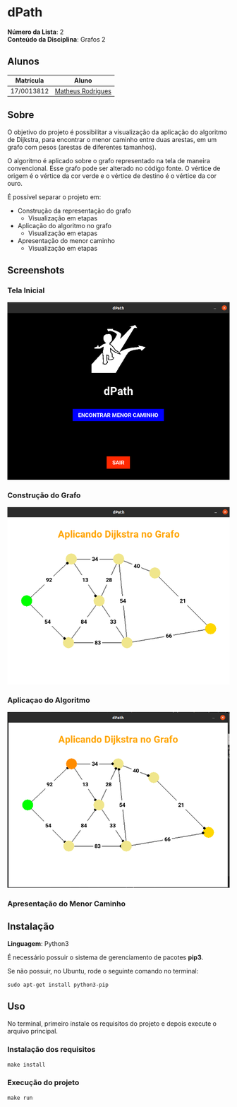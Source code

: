 # dPath

**Número da Lista**: 2<br>
**Conteúdo da Disciplina**: Grafos 2<br>

## Alunos
|Matrícula | Aluno |
| -- | -- |
| 17/0013812  |  [Matheus Rodrigues](https://github.com/rjoao)  |

## Sobre 
 
O objetivo do projeto é possibilitar a visualização da aplicação do algoritmo de Dijkstra, para encontrar o menor caminho entre duas arestas, em um grafo com pesos (arestas de diferentes tamanhos).

O algoritmo é aplicado sobre o grafo representado na tela de maneira convencional. Esse grafo pode ser alterado no código fonte. 
O vértice de origem é o vértice da cor verde e o vértice de destino é o vértice da cor ouro.

É possível separar o projeto em:
- Construção da representação do grafo
    - Visualização em etapas    
- Aplicação do algoritmo no grafo
    - Visualização em etapas
- Apresentação do menor caminho
    - Visualização em etapas

## Screenshots

### Tela Inicial
![Tela Inicial](./assets/media/screenshotHomePage.png)

### Construção do Grafo
![Construção do Grafo](./assets/media/screenshotGraphBuild.png)

### Aplicaçao do Algoritmo
![Aplicação Dijkstra](./assets/media/screenshotDijkstra.png)

### Apresentação do Menor Caminho


## Instalação 

**Linguagem**: Python3<br>

É necessário possuir o sistema de gerenciamento de pacotes **pip3**.

Se não possuir, no Ubuntu, rode o seguinte comando no terminal:

```
sudo apt-get install python3-pip
```

## Uso 

No terminal, primeiro instale os requisitos do projeto e depois execute o arquivo principal.

### Instalação dos requisitos

```
make install
```

### Execução do projeto

```
make run
```
 





